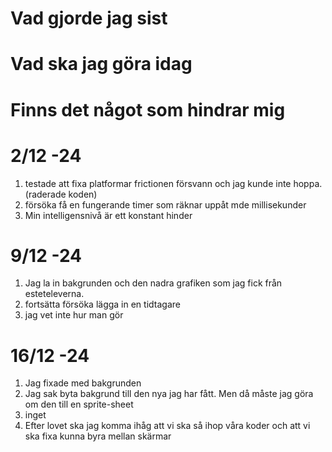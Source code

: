 
# Vad gjorde jag sist
# Vad ska jag göra idag
# Finns det något som hindrar mig
# 

# 2/12 -24
1.  testade att fixa platformar frictionen försvann och jag kunde inte hoppa. (raderade koden)
2.  försöka få en fungerande timer som räknar uppåt mde millisekunder
3.  Min intelligensnivå är ett konstant hinder

# 9/12 -24
1. Jag la in bakgrunden och den nadra grafiken som jag fick från esteteleverna.
2. fortsätta försöka lägga in en tidtagare
3. jag vet inte hur man gör

# 16/12 -24
1. Jag fixade med bakgrunden
2. Jag sak byta bakgrund till den nya jag har fått. Men då måste jag göra om den till en sprite-sheet
3. inget
4. Efter lovet ska jag komma ihåg att vi ska så ihop våra koder och att vi ska fixa kunna byra mellan skärmar
